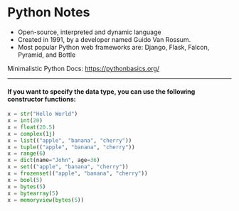 
# Python Notes

- Open-source, interpreted and dynamic language
- Created in 1991, by a developer named Guido Van Rossum.  
- Most popular Python web frameworks are: Django, Flask, Falcon, Pyramid, and Bottle

Minimalistic Python Docs: https://pythonbasics.org/

---

#### If you want to specify the data type, you can use the following constructor functions:
```py
x = str("Hello World")
x = int(20)
x = float(20.5)
x = complex(1j)
x = list(("apple", "banana", "cherry"))
x = tuple(("apple", "banana", "cherry"))
x = range(6)
x = dict(name="John", age=36)
x = set(("apple", "banana", "cherry"))
x = frozenset(("apple", "banana", "cherry"))
x = bool(5)
x = bytes(5)
x = bytearray(5)
x = memoryview(bytes(5))
```
